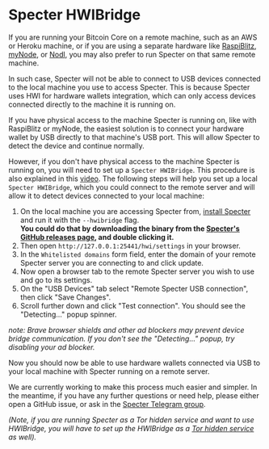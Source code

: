 # Specter HWIBridge
If you are running your Bitcoin Core on a remote machine,
such as an AWS or Heroku machine, or if you are using a separate hardware like [RaspiBlitz](https://github.com/rootzoll/raspiblitz), [myNode](https://mynodebtc.com), or [Nodl](https://www.nodl.it),
you may also prefer to run Specter on that same remote machine.

In such case, Specter will not be able to connect to USB devices connected to the local machine you use to access Specter.
This is because Specter uses HWI for hardware wallets integration, which can only access devices connected directly to the machine it is running on.

If you have physical access to the machine Specter is running on, like with RaspiBlitz or myNode, the easiest solution is to connect your hardware wallet by USB directly to that machine's USB port.
This will allow Specter to detect the device and continue normally.

However, if you don't have physical access to the machine Specter is running on, you will need to set up a `Specter HWIBridge`. This procedure is also explained in this [video](https://www.youtube.com/watch?v=rUOxjyOGOGw).
The following steps will help you set up a local `Specter HWIBridge`, which you could connect to the remote server and will allow it to detect devices connected to your local machine:

1. On the local machine you are accessing Specter from, [install Specter](../README.md#how-to-run) and run it with the `--hwibridge` flag.
<br><b>You could do that by downloading the binary from the [Specter's GitHub releases page](https://github.com/cryptoadvance/specter-desktop/releases), and double clicking it.</b>
2. Then open `http://127.0.0.1:25441/hwi/settings` in your browser.
3. In the `Whitelisted domains` form field, enter the domain of your remote Specter server you are connecting to and click update.
4. Now open a browser tab to the remote Specter server you wish to use and go to its settings.
5. On the "USB Devices" tab select "Remote Specter USB connection", then click "Save Changes".
6. Scroll further down and click "Test connection". You should see the "Detecting..." popup spinner.

_note: Brave browser shields and other ad blockers may prevent device bridge communication. If you don't see the "Detecting..." popup, try disabling your ad blocker._

Now you should now be able to use hardware wallets connected via USB to your local machine with Specter running on a remote server.

We are currently working to make this process much easier and simpler.
In the meantime, if you have any further questions or need help, please either open a GitHub issue, or ask in the [Specter Telegram group](https://t.me/spectersupport).

<i>(Note, if you are running Specter as a Tor hidden service and want to use HWIBridge, you will have to set up the HWIBridge as a [Tor hidden service](tor.md) as well).<i>
